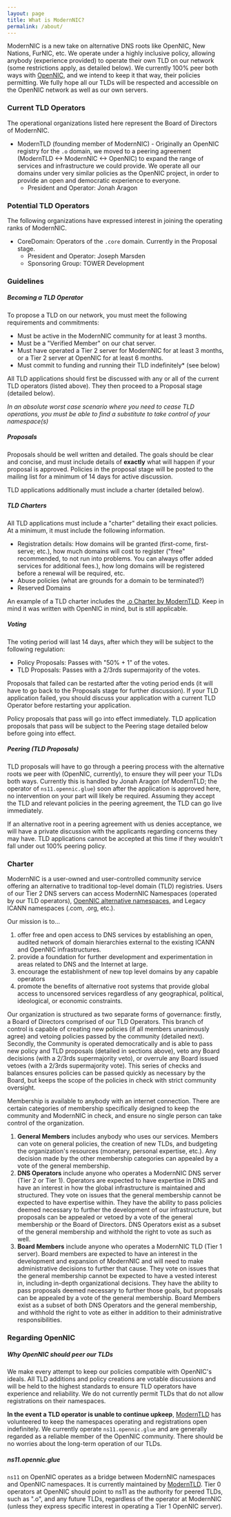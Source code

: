 ```yaml
---
layout: page
title: What is ModernNIC?
permalink: /about/
---
```


ModernNIC is a new take on alternative DNS roots like OpenNIC, New Nations, FurNIC, etc. We operate under a highly inclusive policy, allowing anybody (experience provided) to operate their own TLD on our network (some restrictions apply, as detailed below). We currently 100% peer both ways with [OpenNIC](https://opennicproject.org), and we intend to keep it that way, their policies permitting. We fully hope all our TLDs will be respected and accessible on the OpenNIC network as well as our own servers.

### Current TLD Operators

The operational organizations listed here represent the Board of Directors of ModernNIC.

  - ModernTLD (founding member of ModernNIC) - Originally an OpenNIC registry for the `.o` domain, we moved to a peering agreement (ModernTLD <-> ModernNIC <-> OpenNIC) to expand the range of services and infrastructure we could provide. We operate all our domains under very similar policies as the OpenNIC project, in order to provide an open and democratic experience to everyone.
    - President and Operator: Jonah Aragon

### Potential TLD Operators

The following organizations have expressed interest in joining the operating ranks of ModernNIC.

  - CoreDomain: Operators of the `.core` domain. Currently in the Proposal stage.
    - President and Operator: Joseph Marsden
    - Sponsoring Group: TOWER Development

### Guidelines

##### Becoming a TLD Operator

To propose a TLD on our network, you must meet the following requirements and commitments:

  - Must be active in the ModernNIC community for at least 3 months.
  - Must be a "Verified Member" on our chat server.
  - Must have operated a Tier 2 server for ModernNIC for at least 3 months, or a Tier 2 server at OpenNIC for at least 6 months.
  - Must commit to funding and running their TLD indefinitely* (see below)

All TLD applications should first be discussed with any or all of the current TLD operators (listed above). They then proceed to a Proposal stage (detailed below).

*In an absolute worst case scenario where you need to cease TLD operations, you must be able to find a substitute to take control of your namespace(s)*

##### Proposals

Proposals should be well written and detailed. The goals should be clear and concise, and must include details of **exactly** what will happen if your proposal is approved. Policies in the proposal stage will be posted to the mailing list for a minimum of 14 days for active discussion.

TLD applications additionally must include a charter (detailed below).

##### TLD Charters

All TLD applications must include a "charter" detailing their exact policies. At a minimum, it must include the following information.

  - Registration details: How domains will be granted (first-come, first-serve; etc.), how much domains will cost to register ("free" recommended, to not run into problems. You can always offer added services for additional fees.), how long domains will be registered before a renewal will be required, etc.
  - Abuse policies (what are grounds for a domain to be terminated?)
  - Reserved Domains

An example of a TLD charter includes the [.o Charter by ModernTLD](https://github.com/ModernTLD/policy/blob/master/charter.md). Keep in mind it was written with OpenNIC in mind, but is still applicable.

##### Voting

The voting period will last 14 days, after which they will be subject to the following regulation:

  - Policy Proposals: Passes with "50% + 1" of the votes.
  - TLD Proposals: Passes with a 2/3rds supermajority of the votes.

Proposals that failed can be restarted after the voting period ends (it will have to go back to the Proposals stage for further discussion). If your TLD application failed, you should discuss your application with a current TLD Operator before restarting your application.

Policy proposals that pass will go into effect immediately. TLD application proposals that pass will be subject to the Peering stage detailed below before going into effect.

##### Peering (TLD Proposals)

TLD proposals will have to go through a peering process with the alternative roots we peer with (OpenNIC, currently), to ensure they will peer your TLDs both ways. Currently this is handled by Jonah Aragon (of ModernTLD; the operator of `ns11.opennic.glue`) soon after the application is approved here, no intervention on your part will likely be required. Assuming they accept the TLD and relevant policies in the peering agreement, the TLD can go live immediately.

If an alternative root in a peering agreement with us denies acceptance, we will have a private discussion with the applicants regarding concerns they may have. TLD applications cannot be accepted at this time if they wouldn't fall under out 100% peering policy.

### Charter

ModernNIC is a user-owned and user-controlled community service offering an alternative to traditional top-level domain (TLD) registries. Users of our Tier 2 DNS servers can access ModernNIC Namespaces (operated by our TLD operators), [OpenNIC alternative namespaces](http://wiki.opennicproject.org/OpenNICNamespaces), and Legacy ICANN namespaces (.com, .org, etc.).

Our mission is to...

  1. offer free and open access to DNS services by establishing an open, audited network of domain hierarchies external to the existing ICANN and OpenNIC infrastructures.
  2. provide a foundation for further development and experimentation in areas related to DNS and the Internet at large.
  3. encourage the establishment of new top level domains by any capable operators
  4. promote the benefits of alternative root systems that provide global access to uncensored services regardless of any geographical, political, ideological, or economic constraints.

Our organization is structured as two separate forms of governance: firstly, a Board of Directors comprised of our TLD Operators. This branch of control is capable of creating new policies (if all members unanimously agree) and vetoing policies passed by the community (detailed next). Secondly, the Community is operated democratically and is able to pass new policy and TLD proposals (detailed in sections above), veto any Board decisions (with a 2/3rds supermajority veto), or overrule any Board issued vetoes (with a 2/3rds supermajority vote). This series of checks and balances ensures policies can be passed quickly as necessary by the Board, but keeps the scope of the policies in check with strict community oversight.

Membership is available to anybody with an internet connection. There are certain categories of membership specifically designed to keep the community and ModernNIC in check, and ensure no single person can take control of the organization.

  1. **General Members** includes anybody who uses our services. Members can vote on general policies, the creation of new TLDs, and budgeting the organization's resources (monetary, personal expertise, etc.). Any decision made by the other membership categories can appealed by a vote of the general membership.
  2. **DNS Operators** include anyone who operates a ModernNIC DNS server (Tier 2 or Tier 1). Operators are expected to have expertise in DNS and have an interest in how the global infrastructure is maintained and structured. They vote on issues that the general membership cannot be expected to have expertise within. They have the ability to pass policies deemed necessary to further the development of our infrastructure, but proposals can be appealed or vetoed by a vote of the general membership or the Board of Directors. DNS Operators exist as a subset of the general membership and withhold the right to vote as such as well.
  2. **Board Members** include anyone who operates a ModernNIC TLD (Tier 1 server). Board members are expected to have an interest in the development and expansion of ModernNIC and will need to make administrative decisions to further that cause. They vote on issues that the general membership cannot be expected to have a vested interest in, including in-depth organizational decisions. They have the ability to pass proposals deemed necessary to further those goals, but proposals can be appealed by a vote of the general membership. Board Members exist as a subset of both DNS Operators and the general membership, and withhold the right to vote as either in addition to their administrative responsibilities.

### Regarding OpenNIC

##### Why OpenNIC should peer our TLDs

We make every attempt to keep our policies compatible with OpenNIC's ideals. All TLD additions and policy creations are votable discussions and will be held to the highest standards to ensure TLD operators have experience and reliability. We do not currently permit TLDs that do not allow registrations on their namespaces.

**In the event a TLD operator is unable to continue upkeep**, [ModernTLD](https://www.moderntld.com) has volunteered to keep the namespaces operating and registrations open indefinitely. We currently operate `ns11.opennic.glue` and are generally regarded as a reliable member of the OpenNIC community. There should be no worries about the long-term operation of our TLDs.

##### ns11.opennic.glue

`ns11` on OpenNIC operates as a bridge between ModernNIC namespaces and OpenNIC namespaces. It is currently maintained by [ModernTLD](https://www,moderntld.com). Tier 0 operators at OpenNIC should point to ns11 as the authority for peered TLDs, such as ".o", and any future TLDs, regardless of the operator at ModernNIC (unless they express specific interest in operating a Tier 1 OpenNIC server).
